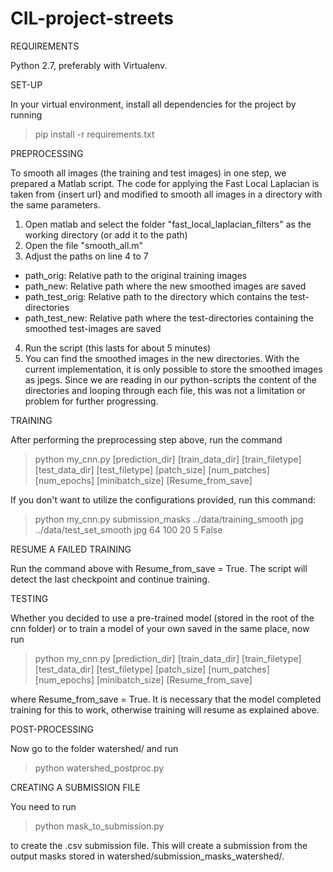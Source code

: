 # CIL-project-streets

REQUIREMENTS

Python 2.7, preferably with Virtualenv.

SET-UP

In your virtual environment, install all dependencies for the project by running

> pip install -r requirements.txt

PREPROCESSING

To smooth all images (the training and test images) in one step, we prepared a Matlab script. The code for applying the Fast Local Laplacian is taken from {insert url} and modified to smooth all images in a directory with the same parameters.

1. Open matlab and select the folder "fast_local_laplacian_filters" as the working directory (or add it to the path)
2. Open the file "smooth_all.m"
3. Adjust the paths on line 4 to 7
  + path_orig: Relative path to the original training images
  + path_new: Relative path where the new smoothed images are saved
  + path_test_orig: Relative path to the directory which contains the test-directories
  + path_test_new: Relative path where the test-directories containing the smoothed test-images are saved
4. Run the script (this lasts for about 5 minutes)
5. You can find the smoothed images in the new directories. With the current implementation, it is only possible to store the smoothed images as jpegs. Since we are reading in our python-scripts the content of the directories and looping through each file, this was not a limitation or problem for further progressing.

TRAINING

After performing the preprocessing step above, run the command

> python my_cnn.py \[prediction_dir\] \[train_data_dir\] \[train_filetype\] \[test_data_dir\] \[test_filetype\] \[patch_size\] \[num_patches\] \[num_epochs\] \[minibatch_size\] \[Resume_from_save\]

If you don't want to utilize the configurations provided, run this command: 
> python my_cnn.py submission_masks ../data/training_smooth jpg ../data/test_set_smooth jpg 64 100 20 5 False

RESUME A FAILED TRAINING

Run the command above with Resume_from_save = True. The script will detect the last checkpoint and continue training.

TESTING

Whether you decided to use a pre-trained model (stored in the root of the cnn folder) or to train a model of your own saved in the same place, now run

> python my_cnn.py \[prediction_dir\] \[train_data_dir\] \[train_filetype\] \[test_data_dir\] \[test_filetype\] \[patch_size\] \[num_patches\] \[num_epochs\] \[minibatch_size\] \[Resume_from_save\]

where Resume_from_save = True. It is necessary that the model completed training for this to work, otherwise training will resume as explained above.

POST-PROCESSING

Now go to the folder watershed/ and run

> python watershed_postproc.py

CREATING A SUBMISSION FILE

You need to run

> python mask_to_submission.py 

to create the .csv submission file. This will create a submission from the output masks stored in watershed/submission_masks_watershed/.
